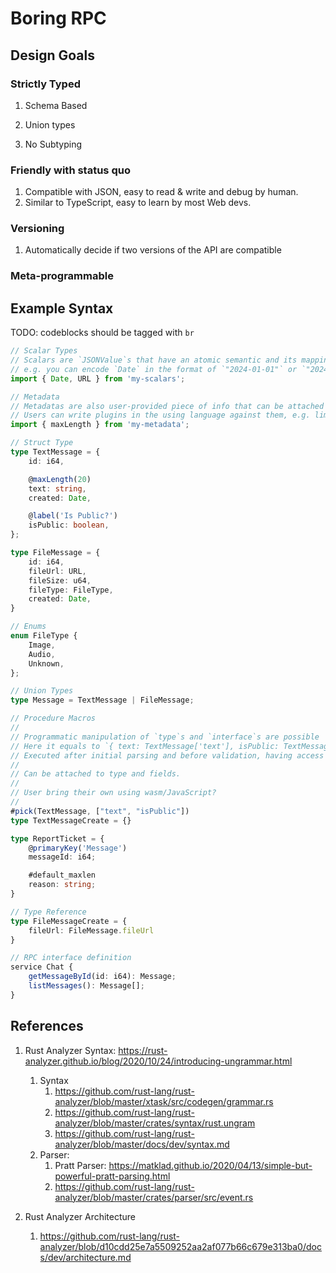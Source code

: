 # Boring RPC

## Design Goals

### Strictly Typed

1. Schema Based

2. Union types

3. No Subtyping

### Friendly with status quo

1. Compatible with JSON, easy to read & write and debug by human.
2. Similar to TypeScript, easy to learn by most Web devs.

### Versioning

1. Automatically decide if two versions of the API are compatible

### Meta-programmable

## Example Syntax

TODO: codeblocks should be tagged with `br`

```ts
// Scalar Types
// Scalars are `JSONValue`s that have an atomic semantic and its mapping with the actual language is user-provided.
// e.g. you can encode `Date` in the format of `"2024-01-01"` or `"20240101"` in string, or even `{ "year": 2024, "month": 1, "day": 1 }`
import { Date, URL } from 'my-scalars';

// Metadata
// Metadatas are also user-provided piece of info that can be attached to each level of the syntax
// Users can write plugins in the using language against them, e.g. limiting the length of strings.
import { maxLength } from 'my-metadata';

// Struct Type
type TextMessage = {
    id: i64,

    @maxLength(20)
    text: string,
    created: Date,

    @label('Is Public?')
    isPublic: boolean,
};

type FileMessage = {
    id: i64,
    fileUrl: URL,
    fileSize: u64,
    fileType: FileType,
    created: Date,
}

// Enums
enum FileType {
    Image,
    Audio,
    Unknown,
};

// Union Types
type Message = TextMessage | FileMessage;

// Procedure Macros
//
// Programmatic manipulation of `type`s and `interface`s are possible
// Here it equals to `{ text: TextMessage['text'], isPublic: TextMessage['isPublic'] }`
// Executed after initial parsing and before validation, having access to purely syntax information.
//
// Can be attached to type and fields.
//
// User bring their own using wasm/JavaScript?
//
#pick(TextMessage, ["text", "isPublic"])
type TextMessageCreate = {}

type ReportTicket = {
    @primaryKey('Message')
    messageId: i64;

    #default_maxlen
    reason: string;
}

// Type Reference
type FileMessageCreate = {
    fileUrl: FileMessage.fileUrl
}

// RPC interface definition
service Chat {
    getMessageById(id: i64): Message;
    listMessages(): Message[];
}
```

## References

1. Rust Analyzer Syntax: https://rust-analyzer.github.io/blog/2020/10/24/introducing-ungrammar.html
    1. Syntax
        1. https://github.com/rust-lang/rust-analyzer/blob/master/xtask/src/codegen/grammar.rs
        2. https://github.com/rust-lang/rust-analyzer/blob/master/crates/syntax/rust.ungram
        3. https://github.com/rust-lang/rust-analyzer/blob/master/docs/dev/syntax.md
    4. Parser: 
        1. Pratt Parser: https://matklad.github.io/2020/04/13/simple-but-powerful-pratt-parsing.html
        1. https://github.com/rust-lang/rust-analyzer/blob/master/crates/parser/src/event.rs

2. Rust Analyzer Architecture
    1. https://github.com/rust-lang/rust-analyzer/blob/d10cdd25e7a5509252aa2af077b66c679e313ba0/docs/dev/architecture.md